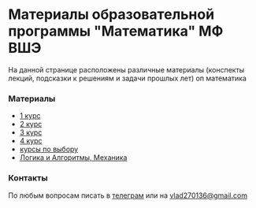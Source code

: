 # Материалы образовательной программы "Математика" МФ ВШЭ

На данной странице расположены различные материалы (конспекты лекций, подсказки к решениям и задачи прошлых лет) оп математика

### Материалы

- [1 курс](https://vladm0z.github.io/HSE-Math/first_term)
- [2 курс](https://vladm0z.github.io/HSE-Math/second_term)
- [3 курс](https://vladm0z.github.io/HSE-Math/third_term)
- [4 курс](https://vladm0z.github.io/HSE-Math/fourth_term)
- [курсы по выбору](https://vladm0z.github.io/HSE-Math/elective)
- [Логика и Алгоритмы, Механика](https://vladm0z.github.io/HSE-Math/Logic&Mechanics)

### Контакты

По любым вопросам писать в [телеграм](t.me/mvr27) или на vlad270136@gmail.com
